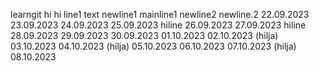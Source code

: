 learngit
hi hi
line1
text
newline1
mainline1
newline2
newline.2
22.09.2023
23.09.2023
24.09.2023
25.09.2023 hiline
26.09.2023
27.09.2023 hiline
28.09.2023
29.09.2023
30.09.2023
01.10.2023
02.10.2023 (hilja)
03.10.2023
04.10.2023 (hilja)
05.10.2023
06.10.2023
07.10.2023 (hilja)
08.10.2023